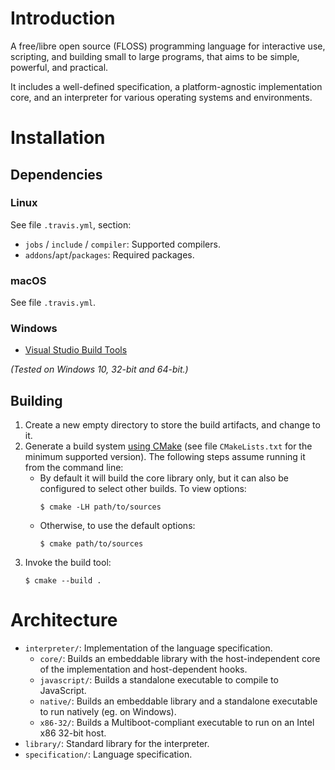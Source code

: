 # Introduction

A free/libre open source (FLOSS) programming language for interactive use, scripting, and building small to large programs, that aims to be simple, powerful, and practical.

It includes a well-defined specification, a platform-agnostic implementation core, and an interpreter for various operating systems and environments.

# Installation

## Dependencies

### Linux

See file `.travis.yml`, section:

- `jobs` / `include` / `compiler`: Supported compilers.
- `addons`/`apt`/`packages`: Required packages.

### macOS

See file `.travis.yml`.

### Windows

- [Visual Studio Build Tools](https://www.visualstudio.com/thank-you-downloading-visual-studio/?sku=BuildTools)

*(Tested on Windows 10, 32-bit and 64-bit.)*

## Building

1. Create a new empty directory to store the build artifacts, and change to it.
2. Generate a build system [using CMake](https://cmake.org/runningcmake/) (see file `CMakeLists.txt` for the minimum supported version). The following steps assume running it from the command line:
   - By default it will build the core library only, but it can also be configured to select other builds. To view options:
     ```
     $ cmake -LH path/to/sources
     ```
   - Otherwise, to use the default options:
     ```
     $ cmake path/to/sources
     ```
3. Invoke the build tool:
   ```
   $ cmake --build .
   ```

# Architecture

- `interpreter/`: Implementation of the language specification.
  - `core/`: Builds an embeddable library with the host-independent core of the implementation and host-dependent hooks.
  - `javascript/`: Builds a standalone executable to compile to JavaScript.
  - `native/`: Builds an embeddable library and a standalone executable to run natively (eg. on Windows).
  - `x86-32/`: Builds a Multiboot-compliant executable to run on an Intel x86 32-bit host.
- `library/`: Standard library for the interpreter.
- `specification/`: Language specification.
